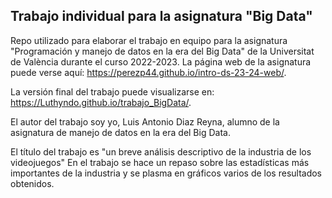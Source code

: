 
## Trabajo individual para la asignatura "Big Data"

<!-- El párrafo de abajo has de dejarlo tal cual. NO HAS DE CAMBIAR NADA!!-->

Repo utilizado para elaborar el trabajo en equipo para la asignatura "Programación y manejo de datos en la era del Big Data" de la Universitat de València durante el curso 2022-2023. La página web de la asignatura puede verse aquí: <https://perezp44.github.io/intro-ds-23-24-web/>.



<!-- En la linea de abajo HAS de SUSTITUIR "perezp44" por tu usuario de Github-->
La versión final del trabajo puede visualizarse en: <https://Luthyndo.github.io/trabajo_BigData/>. 


<!-- Abajo podéis escribir lo que queráis, igual un resumen del trabajo, o ..., o ... pero al menos, tenéis que poner el título del trabajo y el nombre de los componentes del equipo-->

El autor del trabajo soy yo, Luis Antonio Diaz Reyna, alumno de la asignatura de manejo de datos en la era del Big Data.

El título del trabajo es "un breve análisis descriptivo de la industria de los videojuegos" En el trabajo se hace un repaso sobre las estadísticas más importantes de la industria y se plasma en gráficos varios de los resultados obtenidos.